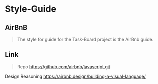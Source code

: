 # Style-Guide #

## AirBnB ##
  >The style for guide for the Task-Board project is the AirBnb guide. 

## Link ##
  >Repo
  https://github.com/airbnb/javascript.git

  Design Reasoning
  https://airbnb.design/building-a-visual-language/